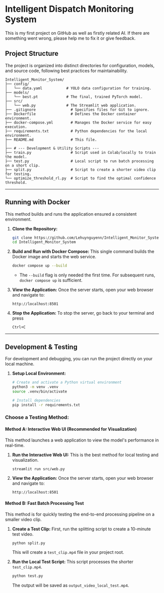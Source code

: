 # Intelligent Dispatch Monitoring System

This is my first project on GitHub as well as firstly related AI.
If there are something went wrong, please help me to fix it or give feedback.

## Project Structure

The project is organized into distinct directories for configuration, models, and source code, following best practices for maintainability.

```
Intelligent_Monitor_System/
├── config/
│   └── data.yaml           # YOLO data configuration for training.
├── models/
│   └── best.pt             # The final, trained PyTorch model.
├── src/
│   └── web.py              # The Streamlit web application.
├── .gitignore                # Specifies files for Git to ignore.
├── Dockerfile                # Defines the Docker container environment.
├── docker-compose.yml        # Manages the Docker service for easy execution.
├── requirements.txt          # Python dependencies for the local environment.
├── README.md                 # This file.
│
├── # --- Development & Utility Scripts ---
├── train.py                  # Script used in Colab/locally to train the model.
├── test.py                   # Local script to run batch processing on a short clip.
├── split.py                  # Script to create a shorter video clip for testing.
└── optimize_threshold_rl.py  # Script to find the optimal confidence threshold.
```

---

## Running with Docker

This method builds and runs the application ensured a consistent environment.

1.  **Clone the Repository:**
    ```bash
    git clone https://github.com/Lehuynguyenn/Intelligent_Monitor_System.git
    cd Intelligent_Monitor_System
    ```

2.  **Build and Run with Docker Compose:**
    This single command builds the Docker image and starts the web service.
    ```bash
    docker compose up --build
    ```
    - The `--build` flag is only needed the first time. For subsequent runs, `docker compose up` is sufficient.

3.  **View the Application:**
    Once the server starts, open your web browser and navigate to:
    ```
    http://localhost:8501
    ```
4.  **Stop the Application:**
    To stop the server, go back to your terminal and press
    ```
    Ctrl+C
    ```

---

## Development & Testing

For development and debugging, you can run the project directly on your local machine.

1.  **Setup Local Environment:**
    ```bash
    # Create and activate a Python virtual environment
    python3 -m venv .venv
    source .venv/bin/activate

    # Install dependencies
    pip install -r requirements.txt
    ```
### Choose a Testing Method:

#### Method A: Interactive Web UI (Recommended for Visualization)

This method launches a web application to view the model's performance in real-time.

1.  **Run the Interactive Web UI:**
    This is the best method for local testing and visualization.
    ```bash
    streamlit run src/web.py
    ```
2.  **View the Application:**
    Once the server starts, open your web browser and navigate to:
    ```
    http://localhost:8501
    ```

#### Method B: Fast Batch Processing Test

This method is for quickly testing the end-to-end processing pipeline on a smaller video clip.

1.  **Create a Test Clip:**
    First, run the splitting script to create a 10-minute test video.
    ```bash
    python split.py
    ```
    This will create a `test_clip.mp4` file in your project root.

2.  **Run the Local Test Script:**
    This script processes the shorter `test_clip.mp4`.
    ```bash
    python test.py
    ```
    The output will be saved as `output_video_local_test.mp4`.
